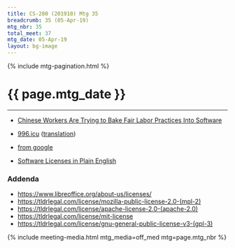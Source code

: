 ```yaml
---
title: CS-280 (201910) Mtg 35
breadcrumb: 35 (05-Apr-19)
mtg_nbr: 35
total_meet: 37
mtg_date: 05-Apr-19
layout: bg-image
---
```

{% include mtg-pagination.html %}
<h1 class="text-center">{{ page.mtg_date }}</h1>
<hr />

* [Chinese Workers Are Trying to Bake Fair Labor Practices Into Software](https://motherboard.vice.com/en_us/article/mbz84n/chinese-workers-are-trying-to-bake-fair-labor-practices-into-software?utm_source=mbfb)
* [996.icu](https://996.icu/#/zh_CN) ([translation](https://996.icu/#/en_US))
* [from google](https://www.google.com/search?q=news+996.icu&oq=news+996.icu&ie=UTF-8)

* [Software Licenses in Plain English](https://tldrlegal.com/)

### Addenda

* <https://www.libreoffice.org/about-us/licenses/>
* <https://tldrlegal.com/license/mozilla-public-license-2.0-(mpl-2)>
* <https://tldrlegal.com/license/apache-license-2.0-(apache-2.0)>
* <https://tldrlegal.com/license/mit-license>
* <https://tldrlegal.com/license/gnu-general-public-license-v3-(gpl-3)>

{% include meeting-media.html mtg_media=off_med mtg=page.mtg_nbr %}
